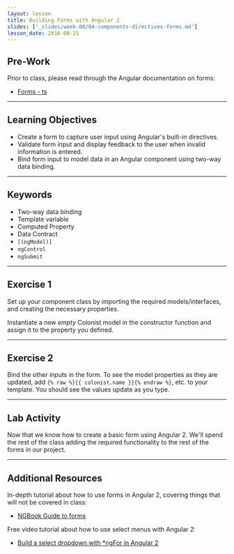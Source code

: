 ```yaml
---
layout: lesson
title: Building Forms with Angular 2
slides: ['_slides/week-08/04-components-directives-forms.md']
lesson_date: 2016-08-25
---
```


## Pre-Work

Prior to class, please read through the Angular documentation on forms:

- [Forms - ts](https://angular.io/docs/ts/latest/guide/forms.html)

---

## Learning Objectives

- Create a form to capture user input using Angular's built-in directives.
- Validate form input and display feedback to the user when invalid information is entered.
- Bind form input to model data in an Angular component using two-way data binding.

---

## Keywords

- Two-way data binding
- Template variable
- Computed Property
- Data Contract
- `[(ngModel)]`
- `ngControl`
- `ngSubmit`

---

## Exercise 1

Set up your component class by importing the required models/interfaces, and creating the necessary properties.

Instantiate a new *empty* Colonist model in the constructor function and assign it to the property you defined.

---

## Exercise 2

Bind the other inputs in the form. To see the model properties as they are updated,
add `{% raw %}{{ colonist.name }}{% endraw %}`, etc. to your template. You should see the values update as you type.

---

## Lab Activity

Now that we know how to create a basic form using Angular 2. We'll spend the rest of the class adding the required functionality to the rest of the forms in our project.

---

## Additional Resources

In-depth tutorial about how to use forms in Angular 2, covering things that will not be covered in class:

- [NGBook Guide to forms](http://blog.ng-book.com/the-ultimate-guide-to-forms-in-angular-2/)

Free video tutorial about how to use select menus with Angular 2:

- [Build a select dropdown with *ngFor in Angular 2](https://egghead.io/lessons/angular-2-build-a-select-dropdown-with-ngfor-in-angular-2)
